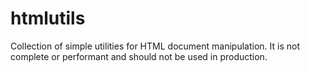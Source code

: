 htmlutils
=========

Collection of simple utilities for HTML document manipulation.
It is not complete or performant and should not be used in production.
